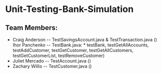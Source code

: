 # Unit-Testing-Bank-Simulation

## Team Members:
* Craig Anderson -- TestSavingsAccount.java & TestTransaction.java ()
Ihor Panchenko -- TestBank.java:
                      * testBank, testGetAllAccounts, testAddCustomer, testGetCustomer, 
                  testGetAllCustomers, testGetCustomerList, testRemoveCustomer)
* Juliet Mercado -- TestAccount.java ()
* Zachary Willis -- TestCustomer.java ()

